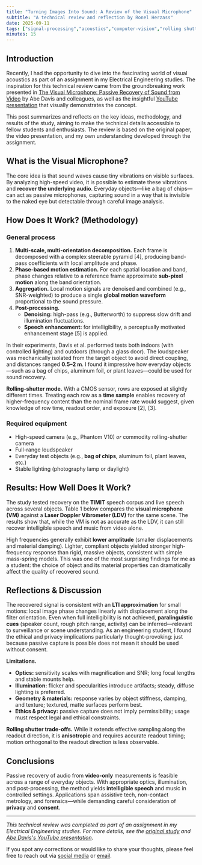 ```yaml
---
title: "Turning Images Into Sound: A Review of the Visual Microphone"
subtitle: "A technical review and reflection by Ronel Herzass"
date: 2025-09-11
tags: ["signal-processing","acoustics","computer-vision","rolling shutter","phase-based motion","study review"]
minutes: 15
---
```


## Introduction

Recently, I had the opportunity to dive into the fascinating world of visual acoustics as part of an assignment in my Electrical Engineering studies. The inspiration for this technical review came from the groundbreaking work presented in [The Visual Microphone: Passive Recovery of Sound from Video](https://people.csail.mit.edu/mrub/VisualMic/) by Abe Davis and colleagues, as well as the insightful [YouTube presentation](https://www.youtube.com/watch?v=FKXOucXB4a8&ab_channel=AbeDavis%27sResearch) that visually demonstrates the concept.

This post summarizes and reflects on the key ideas, methodology, and results of the study, aiming to make the technical details accessible to fellow students and enthusiasts. The review is based on the original paper, the video presentation, and my own understanding developed through the assignment.

## What is the Visual Microphone?

The core idea is that sound waves cause tiny vibrations on visible surfaces. By analyzing high-speed video, it is possible to estimate these vibrations and **recover the underlying audio**. Everyday objects—like a bag of chips—can act as passive microphones, capturing sound in a way that is invisible to the naked eye but detectable through careful image analysis.

## How Does It Work? (Methodology)

### General process

1. **Multi-scale, multi-orientation decomposition.** Each frame is decomposed with a complex steerable pyramid [4], producing band-pass coefficients with local amplitude and phase.
2. **Phase-based motion estimation.** For each spatial location and band, phase changes relative to a reference frame approximate **sub-pixel motion** along the band orientation.
3. **Aggregation.** Local motion signals are denoised and combined (e.g., SNR-weighted) to produce a single **global motion waveform** proportional to the sound pressure.
4. **Post-processing.**
   - **Denoising:** high-pass (e.g., Butterworth) to suppress slow drift and illumination fluctuations.
   - **Speech enhancement:** for intelligibility, a perceptually motivated enhancement stage [5] is applied.

In their experiments, Davis et al. performed tests both indoors (with controlled lighting) and outdoors (through a glass door). The loudspeaker was mechanically isolated from the target object to avoid direct coupling, and distances ranged **0.5–2 m**. I found it impressive how everyday objects—such as a bag of chips, aluminum foil, or plant leaves—could be used for sound recovery.

**Rolling-shutter mode.** With a CMOS sensor, rows are exposed at slightly different times. Treating each row as a **time sample** enables recovery of higher-frequency content than the nominal frame rate would suggest, given knowledge of row time, readout order, and exposure [2], [3].

### Required equipment

- High-speed camera (e.g., Phantom V10) *or* commodity rolling-shutter camera  
- Full-range loudspeaker  
- Everyday test objects (e.g., **bag of chips**, aluminum foil, plant leaves, etc.)  
- Stable lighting (photography lamp or daylight)

## Results: How Well Does It Work?

The study tested recovery on the **TIMIT** speech corpus and live speech across several objects. Table 1 below compares the **visual microphone (VM)** against a **Laser Doppler Vibrometer (LDV)** for the same scene. The results show that, while the VM is not as accurate as the LDV, it can still recover intelligible speech and music from video alone.

High frequencies generally exhibit **lower amplitude** (smaller displacements and material damping). Lighter, compliant objects yielded stronger high-frequency response than rigid, massive objects, consistent with simple mass-spring models. This was one of the most surprising findings for me as a student: the choice of object and its material properties can dramatically affect the quality of recovered sound.

## Reflections & Discussion

The recovered signal is consistent with an **LTI approximation** for small motions: local image phase changes linearly with displacement along the filter orientation. Even when full intelligibility is not achieved, **paralinguistic cues** (speaker count, rough pitch range, activity) can be inferred—relevant to surveillance or scene understanding. As an engineering student, I found the ethical and privacy implications particularly thought-provoking: just because passive capture is possible does not mean it should be used without consent.

**Limitations.**

- **Optics:** sensitivity scales with magnification and SNR; long focal lengths and stable mounts help.  
- **Illumination:** flicker and specularities introduce artifacts; steady, diffuse lighting is preferred.  
- **Geometry & materials:** response varies by object stiffness, damping, and texture; textured, matte surfaces perform best.  
- **Ethics & privacy:** passive capture does not imply permissibility; usage must respect legal and ethical constraints.

**Rolling shutter trade-offs.** While it extends effective sampling along the readout direction, it is **anisotropic** and requires accurate readout timing; motion orthogonal to the readout direction is less observable.

## Conclusions

Passive recovery of audio from **video-only** measurements is feasible across a range of everyday objects. With appropriate optics, illumination, and post-processing, the method yields **intelligible speech** and music in controlled settings. Applications span assistive tech, non-contact metrology, and forensics—while demanding careful consideration of **privacy** and **consent**.

---

*This technical review was completed as part of an assignment in my Electrical Engineering studies. For more details, see the [original study](https://people.csail.mit.edu/mrub/VisualMic/) and [Abe Davis's YouTube presentation](https://www.youtube.com/watch?v=FKXOucXB4a8&ab_channel=AbeDavis%27sResearch).*

If you spot any corrections or would like to share your thoughts, please feel free to reach out via [social media](https://www.linkedin.com/in/ronel-herzass) or [email](mailto:ronelhrzass@gmail.com).
